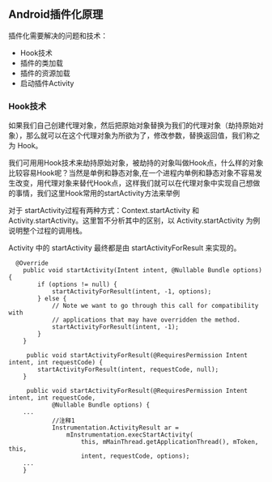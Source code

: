 ## Android插件化原理

插件化需要解决的问题和技术：

- Hook技术
- 插件的类加载
- 插件的资源加载
- 启动插件Activity

### Hook技术

如果我们自己创建代理对象，然后把原始对象替换为我们的代理对象（劫持原始对象），那么就可以在这个代理对象为所欲为了，修改参数，替换返回值，我们称之为 Hook。

我们可用用Hook技术来劫持原始对象，被劫持的对象叫做Hook点，什么样的对象比较容易Hook呢？当然是单例和静态对象,在一个进程内单例和静态对象不容易发生改变，用代理对象来替代Hook点，这样我们就可以在代理对象中实现自己想做的事情，我们这里Hook常用的startActivity方法来举例

对于 startActivity过程有两种方式：Context.startActivity 和 Activity.startActivity。这里暂不分析其中的区别，以 Activity.startActivity 为例说明整个过程的调用栈。

Activity 中的 startActivity 最终都是由 startActivityForResult 来实现的。

```
  @Override
    public void startActivity(Intent intent, @Nullable Bundle options) {
        if (options != null) {
            startActivityForResult(intent, -1, options);
        } else {
            // Note we want to go through this call for compatibility with
            // applications that may have overridden the method.
            startActivityForResult(intent, -1);
        }
    }
    
     public void startActivityForResult(@RequiresPermission Intent intent, int requestCode) {
        startActivityForResult(intent, requestCode, null);
    }
    
     public void startActivityForResult(@RequiresPermission Intent intent, int requestCode,
            @Nullable Bundle options) {
    ...
            //注释1
            Instrumentation.ActivityResult ar =
                mInstrumentation.execStartActivity(
                    this, mMainThread.getApplicationThread(), mToken, this,
                    intent, requestCode, options);
    ...
    }

```